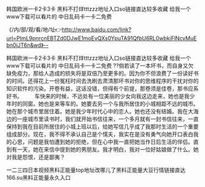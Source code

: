 韩国欧洲一卡2卡3卡
黑料不打烊tttzzz地址入口so链接直达较多收藏
给我一个www下载可以看片的
中日乱码卡一卡二免费


《/内/部/观/看/地/址👉http://www.baidu.com/link?url=PImL9pnrcnEBTZd0DJwE1moEyQXs0YpuTA91QfbU6RL0wbkiFlNcvMuEbn0iJT6n&wd》--

韩国欧洲一卡2卡3卡
黑料不打烊tttzzz地址入口so链接直达较多收藏
给我一个www下载可以看片的
中日乱码卡一卡二免费
??倘若读了一本坏书，而自身又欠缺免疫力，那给人造成的损失将是双倍乃至更多的。因为你不但浪费了一份读好书的时间。还得花上一份冤枉时间去洗刷去肃清那坏书对你的思维程序的干扰对你的知识软件的污染。开卷有益，这话没错，但得有个前提，那卷须是佳卷，那书应系好书。
　　车快来的时候，不远处有一位美丽的少女向我这边走来，她也是我少年时的同窗。她也是来等车的。她要去另一个与我所居住的小城相距不远的城市。她在那个城市里居住着。她是我少年时代心中的恋人。她也还没有结婚。我在大海边的一座城市里读书时，我们就开始书信往来，一个多月就有一封书信往来，一直保持到我在目前所居住的小城上班以后，给她写信几乎成了我那时生活的一个重要组成部分。现在，我不得不承认自己是个懦夫，我实在是没有勇气向她开口表白我的心思，问题是我怕遭到她的拒绝，但在心中我一直把她当作日后生活的伴侣。直到有一天，她在来信中提到她的男朋友。我才明白，我对一位好姑娘做了什么。她对我是怨恨，还是鄙夷？





一二三四日本视频黑料正能量top地址改哪儿了黑料正能量大豆行情链接直达166.su黑料正能量永久入口
